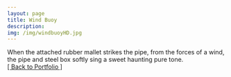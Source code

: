```yaml
---
layout: page
title: Wind Buoy
description: 
img: /img/windbuoyHD.jpg
---
```


<img class="col three" src="{{ site.baseurl }}/img/windbuoyHD.jpg" alt="" title="Wind Buoy"/>

<div class="col three caption">
When the attached rubber mallet strikes the pipe, from the forces of a wind, the pipe and steel box softly sing a sweet haunting pure tone. </div>

<div class="trigger">
	<a class="page-link" href="{{ site.baseurl }}/portfolio">[ Back to Portfolio ]</a>
</div>
